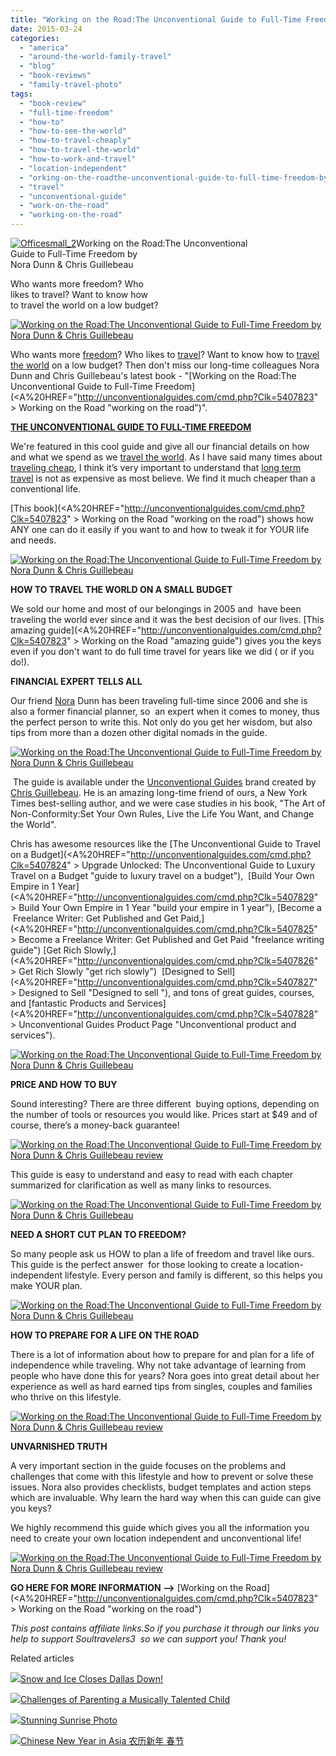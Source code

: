 ```yaml
---
title: "Working on the Road:The Unconventional Guide to Full-Time Freedom by Nora Dunn & Chris Guillebeau"
date: 2015-03-24
categories: 
  - "america"
  - "around-the-world-family-travel"
  - "blog"
  - "book-reviews"
  - "family-travel-photo"
tags: 
  - "book-review"
  - "full-time-freedom"
  - "how-to"
  - "how-to-see-the-world"
  - "how-to-travel-cheaply"
  - "how-to-travel-the-world"
  - "how-to-work-and-travel"
  - "location-independent"
  - "orking-on-the-roadthe-unconventional-guide-to-full-time-freedom-by-nora-dunn-chris-guillebeau"
  - "travel"
  - "unconventional-guide"
  - "work-on-the-road"
  - "working-on-the-road"
---
```


[![Officesmall_2](https://pub-ac94b3f306b24c0dba4238943c97f2e1.r2.dev/6a00e5502a9507883301b7c763f001970b.jpg "Officesmall_2")](https://pub-ac94b3f306b24c0dba4238943c97f2e1.r2.dev/6a00e5502a9507883301b7c763f001970b.jpg)Working on the Road:The Unconventional  
Guide to Full-Time Freedom by  
Nora Dunn & Chris Guillebeau   
  
Who wants more freedom? Who  
likes to travel? Want to know how  
to travel the world on a low budget?

<!--more-->  
  
[![Working on the Road:The Unconventional Guide to  Full-Time Freedom by Nora Dunn & Chris Guillebeau](https://pub-ac94b3f306b24c0dba4238943c97f2e1.r2.dev/6a00e5502a9507883301b7c763f3cc970b.png "Working on the Road:The Unconventional Guide to  Full-Time Freedom by Nora Dunn & Chris Guillebeau")](https://pub-ac94b3f306b24c0dba4238943c97f2e1.r2.dev/6a00e5502a9507883301b7c763f3cc970b.png)  
  
  
Who wants more [freedom](http://soultravelers3new.local/2013/07/best-freedom-quotes.html "best freedom quotes")? Who likes to [travel](http://soultravelers3new.local/2010/04/family-travel-homeschool-education-global-students-lifestyle-design-location-independent-4hww-around.html "family travel around the world")? Want to know how to [travel the world](http://soultravelers3new.local/2012/12/around-the-world-family-travel.html "travel the world") on a low budget? Then don't miss our long-time colleagues Nora Dunn and Chris Guillebeau's latest book - "[Working on the Road:The Unconventional Guide to Full-Time Freedom](<A%20HREF="http://unconventionalguides.com/cmd.php?Clk=5407823" > Working on the Road</A> "working on the road")".

  
[**THE UNCONVENTIONAL GUIDE TO FULL-TIME FREEDOM**](http://unconventionalguides.com/cmd.php?af=1619997 "unconventional guide")  
  

We're featured in this cool guide and give all our financial details on how and what we spend as we [travel the world](http://soultravelers3new.local/2010/06/early-retirement-perpetual-travel-radical-early-retirement-with-kids-rtw-family-travel-multiyear.html "retire and travel the world"). As I have said many times about [traveling cheap](http://soultravelers3new.local/2013/03/top-travel-tip-for-long-term-travel.html "top travel tip for long term travel"), I think it’s very important to understand that [long term travel](http://soultravelers3new.local/2008/06/how-to-do-exten.html "long term travel ") is not as expensive as most believe. We find it much cheaper than a conventional life.   
  
[This book](<A%20HREF="http://unconventionalguides.com/cmd.php?Clk=5407823" > Working on the Road</A> "working on the road") shows how ANY one can do it easily if you want to and how to tweak it for YOUR life and needs.

[![Working on the Road:The Unconventional Guide to Full-Time Freedom by Nora Dunn & Chris Guillebeau](https://pub-ac94b3f306b24c0dba4238943c97f2e1.r2.dev/6a00e5502a9507883301b8d0ed704c970c.png "Working on the Road:The Unconventional Guide to Full-Time Freedom by Nora Dunn & Chris Guillebeau")](https://pub-ac94b3f306b24c0dba4238943c97f2e1.r2.dev/6a00e5502a9507883301b8d0ed704c970c.png)  
  

**HOW TO TRAVEL THE WORLD ON A SMALL BUDGET**  
  
We sold our home and most of our belongings in 2005 and  have been traveling the world ever since and it was the best decision of our lives. [This amazing guide](<A%20HREF="http://unconventionalguides.com/cmd.php?Clk=5407823" > Working on the Road</A> "amazing guide") gives you the keys even if you don't want to do full time travel for years like we did ( or if you do!).   
  
**FINANCIAL EXPERT TELLS ALL**  
  
Our friend [Nora](http://www.theprofessionalhobo.com "Nora Dunn the professional hobo") Dunn has been traveling full-time since 2006 and she is also a former financial planner, so  an expert when it comes to money, thus the perfect person to write this. Not only do you get her wisdom, but also tips from more than a dozen other digital nomads in the guide.  
  
[![Working on the Road:The Unconventional Guide to Full-Time Freedom by Nora Dunn & Chris Guillebeau](https://pub-ac94b3f306b24c0dba4238943c97f2e1.r2.dev/6a00e5502a9507883301b8d0ed7073970c.png "Working on the Road:The Unconventional Guide to Full-Time Freedom by Nora Dunn & Chris Guillebeau")](https://pub-ac94b3f306b24c0dba4238943c97f2e1.r2.dev/6a00e5502a9507883301b8d0ed7073970c.png)  
  

 The guide is available under the [Unconventional Guides](http://unconventionalguides.com/cmd.php?af=1619997 "unconventional guides") brand created by [Chris Guillebeau](http://chrisguillebeau.com "chris guillebeau"). He is an amazing long-time friend of ours, a New York Times best-selling author, and we were case studies in his book, "The Art of Non-Conformity:Set Your Own Rules, Live the Life You Want, and Change the World".  
  
Chris has awesome resources like the [The Unconventional Guide to Travel on a Budget](<A%20HREF="http://unconventionalguides.com/cmd.php?Clk=5407824" > Upgrade Unlocked: The Unconventional Guide to Luxury Travel on a Budget</A> "guide to luxury travel on a budget"),  [Build Your Own Empire in 1 Year](<A%20HREF="http://unconventionalguides.com/cmd.php?Clk=5407829" > Build Your Own Empire in 1 Year</A> "build your empire in 1 year"), [Become a  Freelance Writer: Get Published and Get Paid,](<A%20HREF="http://unconventionalguides.com/cmd.php?Clk=5407825" > Become a Freelance Writer: Get Published and Get Paid</A> "freelance writing guide") [Get Rich Slowly,](<A%20HREF="http://unconventionalguides.com/cmd.php?Clk=5407826" > Get Rich Slowly</A> "get rich slowly")  [Designed to Sell](<A%20HREF="http://unconventionalguides.com/cmd.php?Clk=5407827" > Designed to Sell</A> "Designed to sell "), and tons of great guides, courses, and [fantastic Products and Services](<A%20HREF="http://unconventionalguides.com/cmd.php?Clk=5407828" > Unconventional Guides Product Page</A> "Unconventional product and services").  
  
[![Working on the Road:The Unconventional Guide to Full-Time Freedom by Nora Dunn & Chris Guillebeau ](https://pub-ac94b3f306b24c0dba4238943c97f2e1.r2.dev/6a00e5502a9507883301b7c7640e00970b.png "Working on the Road:The Unconventional Guide to Full-Time Freedom by Nora Dunn & Chris Guillebeau ")](https://pub-ac94b3f306b24c0dba4238943c97f2e1.r2.dev/6a00e5502a9507883301b7c7640e00970b.png)

**PRICE AND HOW TO BUY** 

  
Sound interesting? There are three different  buying options, depending on the number of tools or resources you would like. Prices start at $49 and of course, there’s a money-back guarantee!

  
[![Working on the Road:The Unconventional Guide to Full-Time Freedom by Nora Dunn & Chris Guillebeau review](https://pub-ac94b3f306b24c0dba4238943c97f2e1.r2.dev/6a00e5502a9507883301b7c76a32b7970b.png "Working on the Road:The Unconventional Guide to Full-Time Freedom by Nora Dunn & Chris Guillebeau review")](https://pub-ac94b3f306b24c0dba4238943c97f2e1.r2.dev/6a00e5502a9507883301b7c76a32b7970b.png)  
  
  
This guide is easy to understand and easy to read with each chapter summarized for clarification as well as many links to resources.   
  

[![Working on the Road:The Unconventional Guide to Full-Time Freedom by Nora Dunn & Chris Guillebeau ](https://pub-ac94b3f306b24c0dba4238943c97f2e1.r2.dev/6a00e5502a9507883301bb08081d1b970d.png "Working on the Road:The Unconventional Guide to Full-Time Freedom by Nora Dunn & Chris Guillebeau ")](https://pub-ac94b3f306b24c0dba4238943c97f2e1.r2.dev/6a00e5502a9507883301bb08081d1b970d.png)

**NEED A SHORT CUT PLAN TO FREEDOM?**  
  
So many people ask us HOW to plan a life of freedom and travel like ours. This guide is the perfect answer  for those looking to create a location-independent lifestyle. Every person and family is different, so this helps you make YOUR plan. 

  
  
[![Working on the Road:The Unconventional Guide to Full-Time Freedom by Nora Dunn & Chris Guillebeau ](https://pub-ac94b3f306b24c0dba4238943c97f2e1.r2.dev/6a00e5502a9507883301bb08081d31970d.png "Working on the Road:The Unconventional Guide to Full-Time Freedom by Nora Dunn & Chris Guillebeau ")](https://pub-ac94b3f306b24c0dba4238943c97f2e1.r2.dev/6a00e5502a9507883301bb08081d31970d.png)  
  
**HOW TO PREPARE FOR A LIFE ON THE ROAD**  
  
There is a lot of information about how to prepare for and plan for a life of independence while traveling. Why not take advantage of learning from people who have done this for years? Nora goes into great detail about her experience as well as hard earned tips from singles, couples and families who thrive on this lifestyle.   
  

[![Working on the Road:The Unconventional Guide to Full-Time Freedom by Nora Dunn & Chris Guillebeau review](https://pub-ac94b3f306b24c0dba4238943c97f2e1.r2.dev/6a00e5502a9507883301b8d0ed885b970c.png "Working on the Road:The Unconventional Guide to Full-Time Freedom by Nora Dunn & Chris Guillebeau review")](https://pub-ac94b3f306b24c0dba4238943c97f2e1.r2.dev/6a00e5502a9507883301b8d0ed885b970c.png)

**UNVARNISHED TRUTH**   
  
A very important section in the guide focuses on the problems and challenges that come with this lifestyle and how to prevent or solve these issues. Nora also provides checklists, budget templates and action steps which are invaluable. Why learn the hard way when this can guide can give you keys?  
  
We highly recommend this guide which gives you all the information you need to create your own location independent and unconventional life!

[![Working on the Road:The Unconventional Guide to Full-Time Freedom by Nora Dunn & Chris Guillebeau review](https://pub-ac94b3f306b24c0dba4238943c97f2e1.r2.dev/6a00e5502a9507883301b8d0f3b4dd970c.png "Working on the Road:The Unconventional Guide to Full-Time Freedom by Nora Dunn & Chris Guillebeau review")](https://pub-ac94b3f306b24c0dba4238943c97f2e1.r2.dev/6a00e5502a9507883301b8d0f3b4dd970c.png)  

**GO HERE FOR MORE INFORMATION -->** [Working on the Road](<A%20HREF="http://unconventionalguides.com/cmd.php?Clk=5407823" > Working on the Road</A> "working on the road")

_This post contains affiliate links.So if you purchase it through our links you help to support Soultravelers3  so we can support you! Thank you!_  

Related articles

[![](http://i.zemanta.com/329065180_80_80.jpg)](http://soultravelers3new.local/2015/02/snow-and-ice-closes-dallas-down.html)[Snow and Ice Closes Dallas Down!](http://soultravelers3new.local/2015/02/snow-and-ice-closes-dallas-down.html)

[![](http://i.zemanta.com/329726319_80_80.jpg)](http://soultravelers3new.local/2015/03/challenges-of-parenting-a-muscially-talented-child.html)[Challenges of Parenting a Musically Talented Child](http://soultravelers3new.local/2015/03/challenges-of-parenting-a-muscially-talented-child.html)

[![](http://i.zemanta.com/330279127_80_80.jpg)](http://soultravelers3new.local/2015/03/stunning-sunrise-photo.html)[Stunning Sunrise Photo](http://soultravelers3new.local/2015/03/stunning-sunrise-photo.html)

[![](http://i.zemanta.com/328610945_80_80.jpg)](http://soultravelers3new.local/2015/02/chinese-new-year-in-asia-%E6%98%A5%E8%8A%82.html)[Chinese New Year in Asia 农历新年 春节](http://soultravelers3new.local/2015/02/chinese-new-year-in-asia-%E6%98%A5%E8%8A%82.html)
